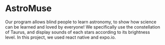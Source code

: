 # AstroMuse
Our program allows blind people to learn astronomy, to show how science can be learned and loved by everyone! We specifically use the constellation of Taurus, and display sounds of each stars according to its brightness level. In this project, we used react native and expo.io.
